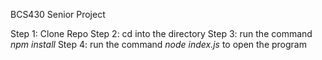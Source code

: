 BCS430 Senior Project

Step 1: Clone Repo
Step 2: cd into the directory
Step 3: run the command *npm install*
Step 4: run the command *node index.js* to open the program

